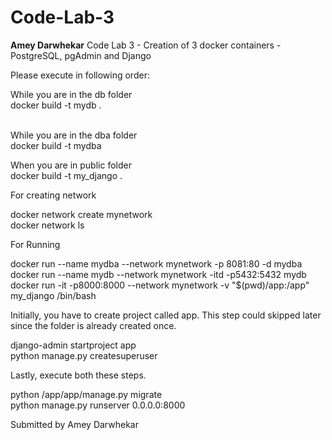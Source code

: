 # Code-Lab-3
**Amey Darwhekar**
Code Lab 3 - Creation of 3 docker containers - PostgreSQL, pgAdmin and Django

Please execute in following order:

While you are in the db folder
<br>docker build -t mydb .

<br>While you are in the dba folder
<br>docker build -t mydba

When you are in public folder
<br>docker build -t my_django .

For creating network

docker network create mynetwork
<br>docker network ls

For Running

docker run --name mydba --network mynetwork -p 8081:80 -d mydba
<br>docker run --name mydb --network mynetwork -itd -p5432:5432 mydb
<br>docker run -it -p8000:8000 --network mynetwork -v "$(pwd)/app:/app" my_django /bin/bash

Initially, you have to create project called app. This step could skipped later since the folder is already created once.

django-admin startproject app
<br>python manage.py createsuperuser

Lastly, execute both these steps.

python /app/app/manage.py migrate
<br>python manage.py runserver 0.0.0.0:8000

Submitted by Amey Darwhekar

